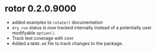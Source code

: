 # rotor 0.2.0.9000

* added examples to `rotate()` documentation
* `dry_run` status is now tracked internally instead of a potentially user 
  modifyable `option()`. 
* Track test coverage with covr
* Added a `NEWS.md` file to track changes to the package.
